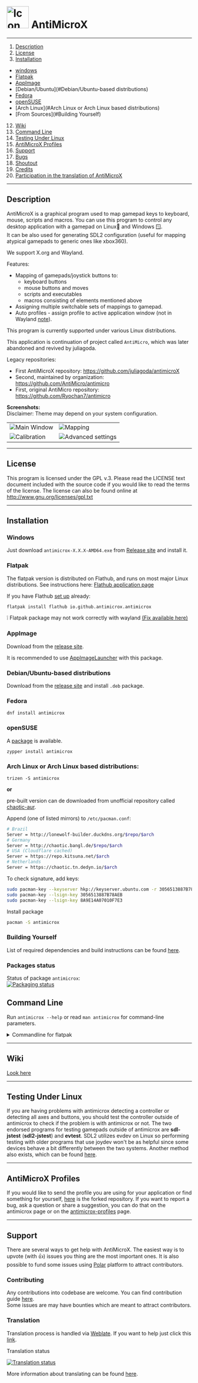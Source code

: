 # <img src="./src/images/antimicrox.png" alt="Icon" width="60"/> AntiMicroX

------------
1. [Description](#description)
2. [License](#license)
3. [Installation](#installation)
 -  [windows](#Windows (soon))
 -  [Flatpak](#Flatpak)
 -  [AppImage](#AppImage)
 -  [Debian/Ubuntu](#Debian/Ubuntu-based distributions)
 -  [Fedora](#Fedora)
 -  [openSUSE](#openSUSE)
 -  [Arch Linux](#Arch Linux or Arch Linux based distributions)
 -  [From Sources](#Building Yourself)
12. [Wiki](#wiki)
13. [Command Line](#command-line)
14. [Testing Under Linux](#testing-under-linux)
15. [AntiMicroX Profiles](#antimicrox-profiles)
16. [Support](#support)
17. [Bugs](#bugs)
18. [Shoutout](#shoutout)
 19. [Credits](#credits)
 20. [Participation in the translation of AntiMicroX](#participation-in-the-translation-of-antimicrox)
------------

## Description

AntiMicroX is a graphical program used to map gamepad keys to keyboard, mouse, scripts and macros. You can use this program to control any desktop application with a gamepad on Linux🐧 and Windows 🪟.  
It can be also used for generating SDL2 configuration (useful for mapping atypical gamepads to generic ones like xbox360).

We support X.org and Wayland.

Features:

- Mapping of gamepads/joystick buttons to:
  - keyboard buttons
  - mouse buttons and moves
  - scripts and executables
  - macros consisting of elements mentioned above
- Assigning multiple switchable sets of mappings to gamepad.
- Auto profiles - assign profile to active application window (not in Wayland [note](https://github.com/AntiMicroX/antimicrox/issues/303)).

This program is currently supported under various Linux
distributions.

This application is continuation of project called `AntiMicro`, which was later abandoned and revived by juliagoda.

Legacy repositories:
- First AntiMicroX repository: https://github.com/juliagoda/antimicroX
- Second, maintained by organization: https://github.com/AntiMicro/antimicro
- First, original AntiMicro repository: https://github.com/Ryochan7/antimicro

**Screenshots:**  
Disclaimer: Theme may depend on your system configuration.

<table border="0px" >
  <tr>
    <td>
      <img src="./other/appdata/screenshots/app_light.png" alt="Main Window" />
    </td>
    <td>
      <img src="./other/appdata/screenshots/controllermapping.png" alt="Mapping" />
    </td>
  </tr>
  <tr>
    <td>
      <img src="./other/appdata/screenshots/calibration.png" alt="Calibration" />
    </td>
    <td>
    <img src="./other/appdata/screenshots/advanced.png" alt="Advanced settings" />
    </td>
  </tr>
</table>

------------

## License

This program is licensed under the GPL v.3. Please read the LICENSE text document
included with the source code if you would like to read the terms of the license.
The license can also be found online at
http://www.gnu.org/licenses/gpl.txt

------------

## Installation

### Windows

Just download `antimicrox-X.X.X-AMD64.exe` from [Release site](https://github.com/AntiMicroX/antimicrox/releases/latest) and install it.

### Flatpak

The flatpak version is distributed on Flathub, and runs on most major Linux distributions. See instructions here: [Flathub application page](https://flathub.org/apps/details/io.github.antimicrox.antimicrox)

If you have Flathub [set up](https://flatpak.org/setup/) already:

```bash
flatpak install flathub io.github.antimicrox.antimicrox
```

❕ Flatpak package may not work correctly with wayland [(Fix available here)](https://github.com/AntiMicroX/antimicrox/wiki/Open-uinput-error)

### AppImage

Download from the [release site](https://github.com/AntiMicroX/antimicrox/releases).

It is recommended to use [AppImageLauncher](https://github.com/TheAssassin/AppImageLauncher) with this package.

### Debian/Ubuntu-based distributions

Download from the [release site](https://github.com/AntiMicroX/antimicrox/releases) and install `.deb` package.

### Fedora

```
dnf install antimicrox
```

### openSUSE

A [package](https://software.opensuse.org/package/antimicrox) is available.

```
zypper install antimicrox
```

### Arch Linux or Arch Linux based distributions:

```
trizen -S antimicrox
```
**or**

pre-built version can de downloaded from unofficial repository called [chaotic-aur](https://lonewolf.pedrohlc.com/chaotic-aur/).

Append (one of listed mirrors) to `/etc/pacman.conf`:
```bash
# Brazil
Server = http://lonewolf-builder.duckdns.org/$repo/$arch
# Germany
Server = http://chaotic.bangl.de/$repo/$arch
# USA (Cloudflare cached)
Server = https://repo.kitsuna.net/$arch
# Netherlands
Server = https://chaotic.tn.dedyn.io/$arch
```
To check signature, add keys:
```bash
sudo pacman-key --keyserver hkp://keyserver.ubuntu.com -r 3056513887B78AEB 8A9E14A07010F7E3
sudo pacman-key --lsign-key 3056513887B78AEB
sudo pacman-key --lsign-key 8A9E14A07010F7E3
```
Install package
```bash
pacman -S antimicrox
```

### Building Yourself

List of required dependencies and build instructions can be found [here](./BUILDING.md).

### Packages status

Status of package `antimicrox`:  
[![Packaging status](https://repology.org/badge/vertical-allrepos/antimicrox.svg?columns=3&minversion=3.1)](https://repology.org/project/antimicrox/versions)

## Command Line

Run `antimicrox --help` or read `man antimicrox` for command-line parameters.

<details>
  <summary>Commandline for flatpak</summary>
  In case of flatpak package AntiMicroX can be launched with command:
  <br>
  <code>flatpak run io.github.antimicrox.antimicrox</code> instead of just <code>antimicrox</code>
  <br>
  In some cases it may be good to add alias
  <br>
  <code>alias antimicrox='flatpak run io.github.antimicrox.antimicrox'</code><br>
  fo file <code>~/.bashrc</code>
</details>

------------

## Wiki

[Look here](https://github.com/AntiMicroX/antimicrox/wiki)

------------

## Testing Under Linux

If you are having problems with antimicrox detecting a controller or
detecting all axes and buttons, you should test the controller outside of
antimicrox to check if the problem is with antimicrox or not. The two endorsed
programs for testing gamepads outside of antimicrox are **sdl-jstest**
(**sdl2-jstest**) and **evtest**. SDL2 utilizes evdev on Linux so performing
testing with older programs that use joydev won't be as helpful since some
devices behave a bit differently between the two systems. Another method also exists, 
which can be found [here](https://github.com/juliagoda/SDL_JoystickButtonNames).

------------

## AntiMicroX Profiles

If you would like to send the profile you are using for your application or find something 
for yourself, [here](https://github.com/AntiMicroX/antimicrox-profiles) is the forked repository. If you want to report a bug, ask 
a question or share a suggestion, you can do that on the antimicrox page or on the
[antimicrox-profiles](https://github.com/AntiMicroX/antimicrox-profiles) page.

------------

## Support

There are several ways to get help with AntiMicroX. The easiest way is to upvote (with 👍) issues you thing are the most important ones. It is also possible to fund some issues using [Polar](https://polar.sh) platform to attract contributors.

### Contributing

Any contributions into codebase are welcome. You can find contribution guide [here](./CONTRIBUTING.md).  
Some issues are may have bounties which are meant to attract contributors.

### Translation

Translation process is handled via [Weblate](https://weblate.org/). If you want to help just click this [link](https://hosted.weblate.org/engage/antimicrox).

Translation status

<a href="https://hosted.weblate.org/engage/antimicrox/">
<img src="https://hosted.weblate.org/widgets/antimicrox/-/gui/multi-auto.svg" alt="Translation status" />
</a>

More information about translating can be found [here](https://github.com/AntiMicroX/antimicrox/wiki/Translating-AntiMicroX).
